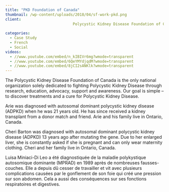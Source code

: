 ```yaml
---
title: "PKD Foundation of Canada"
thumbnail: /wp-content/uploads/2018/04/sf-work-pkd.png
client: 
                              Polycystic Kidney Disease Foundation of Canada
                            
categories:
  - Case Study
  - French
  - Social
videos:
  - //www.youtube.com/embed/n_kIBIVr6mg?wmode=transparent
  - //www.youtube.com/embed/6QeYMYdjqdM?wmode=transparent
  - //www.youtube.com/embed/8jCI2sANKlk?wmode=transparent
---
```

<p>
 The Polycystic Kidney Disease Foundation of Canada
                              is the only national organization solely dedicated
                              to fighting Polycystic Kidney Disease through
                              research, education, advocacy, support and
                              awareness. Our goal is simple – to discover
                              treatments and a cure for Polycystic Kidney
                              Disease.
</p>
 <p>
</p>
 <p>
 Arie was diagnosed with autosomal dominant
                              polycystic kidney disease (ADPKD) when he was 21
                              years old. He has since received a kidney
                              transplant from a donor match and friend. Arie and
                              his family live in Ontario, Canada.
</p>
 <p>
</p>
 <p>
 Cheri Barton was diagnosed with autosomal dominant
                              polycystic kidney disease (ADPKD) 13 years ago
                              after mutating the gene. Due to her enlarged
                              liver, she is constantly asked if she is pregnant
                              and can only wear maternity clothing. Cheri and
                              her family live in Ontario, Canada.
</p>
 <p>
</p>
 <p>
 Luisa Miniaci-Di Leo a été diagnostiquée de la
                              maladie polykystique autosomique dominante (MPRAD)
                              en 1989 après de nombreuses fausses-couches. Elle
                              a depuis dû cesser de travailler et vit avec
                              plusieurs complications causées par le gonflement
                              de son foie qui créé une pression sur son abdomen.
                              Cela a aussi des conséquences sur ses fonctions
                              respiratoires et digestives.
</p>

